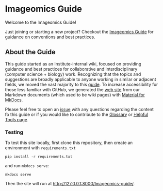 # Imageomics Guide

Welcome to the Imageomics Guide!

Just joining or starting a new project? 
Checkout the [Imageomics Guide](https://imageomics.github.io/Imageomics-guide/) for guidance on conventions and best practices.

## About the Guide

This guide started as an Institute-internal wiki, focused on providing guidance and best practices for collaborative and interdisciplinary (computer science + biology) work. Recognizing that the topics and suggestions are broadly applicable to anyone working in similar or adjacent fields, we moved the vast majority to this [guide](https://imageomics.github.io/Imageomics-guide/). To increase accessibility for those less familiar with GitHub, we generated the [web site](https://imageomics.github.io/Imageomics-guide/) from our Markdown documents (which used to be wiki pages) with [Material for MkDocs](https://squidfunk.github.io/mkdocs-material/).

Please feel free to open an [issue](https://github.com/Imageomics/Imageomics-guide/issues) with any questions regarding the content fo this guide or if you would like to contribute to the [Glossary](https://imageomics.github.io/Imageomics-guide/wiki-guide/Glossary-for-Imageomics/) or [Helpful Tools page](https://imageomics.github.io/Imageomics-guide/wiki-guide/Helpful-Tools-for-your-Workflow/).

### Testing
To test this site locally, first clone this repository, then create an environment with `requirements.txt`
```
pip install -r requirements.txt
```
and run `mkdocs serve`:
```
mkdocs serve
```
Then the site will run at http://127.0.0.1:8000/Imageomics-guide/.
